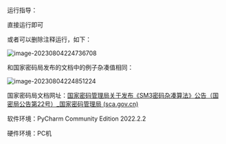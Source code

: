 运行指导：

直接运行即可

或者可以删除注释运行，如下：

![image-20230804224736708](C:\Users\Lenovo\AppData\Roaming\Typora\typora-user-images\image-20230804224736708.png)

和国家密码局发布的文档中的例子杂凑值相同：

![image-20230804224851224](C:\Users\Lenovo\AppData\Roaming\Typora\typora-user-images\image-20230804224851224.png)

国家密码局文档网址：[国家密码管理局关于发布《SM3密码杂凑算法》公告（国密局公告第22号）_国家密码管理局 (sca.gov.cn)](http://www.sca.gov.cn/sca/xwdt/2010-12/17/content_1002389.shtml)



软件环境：PyCharm Community Edition 2022.2.2

硬件环境：PC机